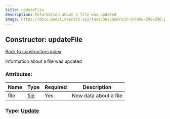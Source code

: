```yaml
---
title: updateFile
description: Information about a file was updated
image: https://docs.madelineproto.xyz/favicons/android-chrome-256x256.png
---
```

## Constructor: updateFile  
[Back to constructors index](index.md)



Information about a file was updated

### Attributes:

| Name     |    Type       | Required | Description |
|----------|---------------|----------|-------------|
|file|[file](../constructors/file.md) | Yes|New data about a file|



### Type: [Update](../types/Update.md)


